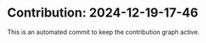 # Contribution: 2024-12-19-17-46
This is an automated commit to keep the contribution graph active.
